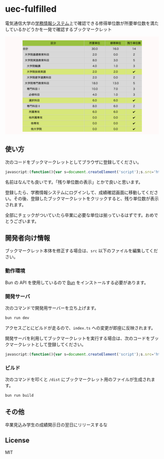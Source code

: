 # uec-fulfilled

電気通信大学の[学務情報システム](https://www.uec.ac.jp/campus/academic/)上で確認できる修得単位数が所要単位数を満たしているかどうかを一発で確認するブックマークレット

![](./screenshot.png)

## 使い方

次のコードをブックマークレットとしてブラウザに登録してください。

```js
javascript:(function(){var s=document.createElement('script');s.src='https://trpfrog.github.io/uec-fulfilled/index.js';document.body.appendChild(s);})();
```

名前はなんでも良いです。「残り単位数の表示」とかで良いと思います。

登録したら、学務情報システムにログインして、成績確認画面に移動してください。その後、登録したブックマークレットをクリックすると、残り単位数が表示されます。

全部にチェックがついていたら卒業に必要な単位は揃っているはずです。おめでとうございます。


## 開発者向け情報

ブックマークレット本体を修正する場合は、`src` 以下のファイルを編集してください。

### 動作環境

Bun の API を使用しているので [Bun](https://bun.sh/) をインストールする必要があります。

### 開発サーバ

次のコマンドで開発用サーバーを立ち上げます。

```sh
bun run dev
```

アクセスごとにビルドが走るので、`index.ts` への変更が即座に反映されます。

開発サーバを利用してブックマークレットを実行する場合は、次のコードをブックマークレットとして登録してください。

```js
javascript:(function(){var s=document.createElement('script');s.src='http://localhost:3000';document.body.appendChild(s);})();
```

### ビルド

次のコマンドを叩くと `/dist` にブックマークレット用のファイルが生成されます。

```sh
bun run build
```

## その他

卒業見込み学生の成績開示日の翌日にリリースするな

## License

MIT